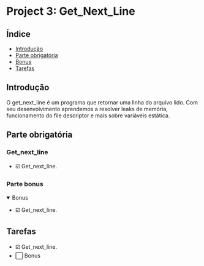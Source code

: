 # Project 3: Get_Next_Line 

## Índice

- [Introdução](#introdução)
- [Parte obrigatória](#parte-obrigatória)
- [Bonus](#parte-bonus)
- [Tarefas](#tarefas)

## Introdução

O get_next_line é um programa que retornar uma linha do arquivo lido. Com seu desenvolvimento aprendemos a resolver leaks de memória, funcionamento do file descriptor e mais sobre variáveis estática.

## Parte obrigatória
<div align="center">

</div>

### Get_next_line

- :ballot_box_with_check: Get_next_line.

### Parte bonus

<details open>
<summary> Bonus </summary>

- :ballot_box_with_check: Get_next_line.

</details>

## Tarefas

- :ballot_box_with_check: Get_next_line.
- :white_large_square: Bonus
